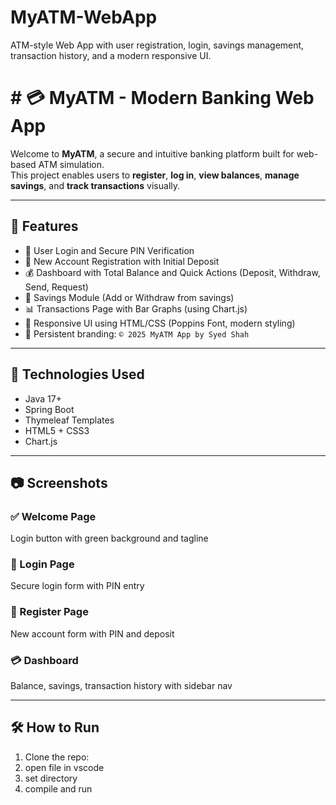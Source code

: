 # MyATM-WebApp
ATM-style Web App with user registration, login, savings management, transaction history, and a modern responsive UI.

# # 💳 MyATM - Modern Banking Web App

Welcome to **MyATM**, a secure and intuitive banking platform built for web-based ATM simulation.  
This project enables users to **register**, **log in**, **view balances**, **manage savings**, and **track transactions** visually.

---

## 🚀 Features

- 🔐 User Login and Secure PIN Verification  
- 📝 New Account Registration with Initial Deposit  
- 💰 Dashboard with Total Balance and Quick Actions (Deposit, Withdraw, Send, Request)  
- 💸 Savings Module (Add or Withdraw from savings)  
- 📊 Transactions Page with Bar Graphs (using Chart.js)  
- 📁 Responsive UI using HTML/CSS (Poppins Font, modern styling)  
- 🧾 Persistent branding: `© 2025 MyATM App by Syed Shah`

---

## 🧰 Technologies Used

- Java 17+  
- Spring Boot  
- Thymeleaf Templates  
- HTML5 + CSS3  
- Chart.js

---

## 📷 Screenshots

### ✅ Welcome Page  
Login button with green background and tagline

### 🔐 Login Page  
Secure login form with PIN entry

### 📝 Register Page  
New account form with PIN and deposit

### 💳 Dashboard  
Balance, savings, transaction history with sidebar nav

---

## 🛠️ How to Run

1. Clone the repo:  
2. open file in vscode 
3. set directory 
4. compile and run

